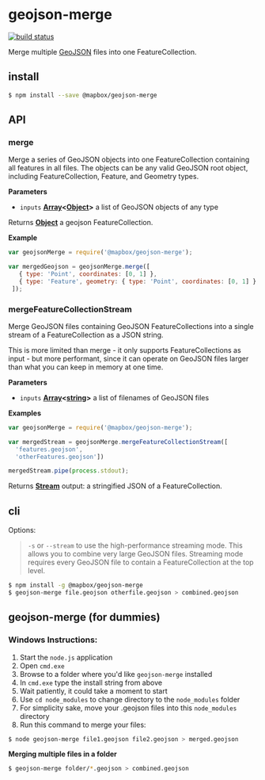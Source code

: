 # geojson-merge

[![build status](https://secure.travis-ci.org/mapbox/geojson-merge.png)](http://travis-ci.org/mapbox/geojson-merge)

Merge multiple [GeoJSON](http://geojson.org/) files into one FeatureCollection.

## install

```bash
$ npm install --save @mapbox/geojson-merge
```

## API

<!-- Generated by documentation.js. Update this documentation by updating the source code. -->

### merge

Merge a series of GeoJSON objects into one FeatureCollection containing all
features in all files.  The objects can be any valid GeoJSON root object,
including FeatureCollection, Feature, and Geometry types.

**Parameters**

-   `inputs` **[Array](https://developer.mozilla.org/en-US/docs/Web/JavaScript/Reference/Global_Objects/Array)&lt;[Object](https://developer.mozilla.org/en-US/docs/Web/JavaScript/Reference/Global_Objects/Object)>** a list of GeoJSON objects of any type

Returns **[Object](https://developer.mozilla.org/en-US/docs/Web/JavaScript/Reference/Global_Objects/Object)** a geojson FeatureCollection.

**Example**

```javascript
var geojsonMerge = require('@mapbox/geojson-merge');

var mergedGeojson = geojsonMerge.merge([
   { type: 'Point', coordinates: [0, 1] },
   { type: 'Feature', geometry: { type: 'Point', coordinates: [0, 1] }, properties: {} }
 ]);
```

### mergeFeatureCollectionStream

Merge GeoJSON files containing GeoJSON FeatureCollections
into a single stream of a FeatureCollection as a JSON string.

This is more limited than merge - it only supports FeatureCollections
as input - but more performant, since it can operate on GeoJSON files
larger than what you can keep in memory at one time.

**Parameters**

-   `inputs` **[Array](https://developer.mozilla.org/en-US/docs/Web/JavaScript/Reference/Global_Objects/Array)&lt;[string](https://developer.mozilla.org/en-US/docs/Web/JavaScript/Reference/Global_Objects/String)>** a list of filenames of GeoJSON files

**Examples**

```javascript
var geojsonMerge = require('@mapbox/geojson-merge');

var mergedStream = geojsonMerge.mergeFeatureCollectionStream([
  'features.geojson',
  'otherFeatures.geojson'])

mergedStream.pipe(process.stdout);
```

Returns **[Stream](https://nodejs.org/api/stream.html)** output: a stringified JSON of a FeatureCollection.

## cli

Options:

> `-s` or `--stream` to use the high-performance streaming mode. This allows
> you to combine very large GeoJSON files. Streaming mode requires every
> GeoJSON file to contain a FeatureCollection at the top level.

```bash
$ npm install -g @mapbox/geojson-merge
$ geojson-merge file.geojson otherfile.geojson > combined.geojson
```

## geojson-merge (for dummies)

### Windows Instructions:

1.  Start the `node.js` application  
2.  Open `cmd.exe`  
3.  Browse to a folder where you'd like `geojson-merge` installed  
4.  In `cmd.exe` type the install string from above  
5.  Wait patiently, it could take a moment to start  
6.  Use `cd node_modules` to change directory  to the `node_modules` folder  
7.  For simplicity sake, move your .geojson files into this `node_modules` directory  
8.  Run this command to merge your files:  

```bash
$ node geojson-merge file1.geojson file2.geojson > merged.geojson
```

**Merging multiple files in a folder**

```bash
$ geojson-merge folder/*.geojson > combined.geojson
```
